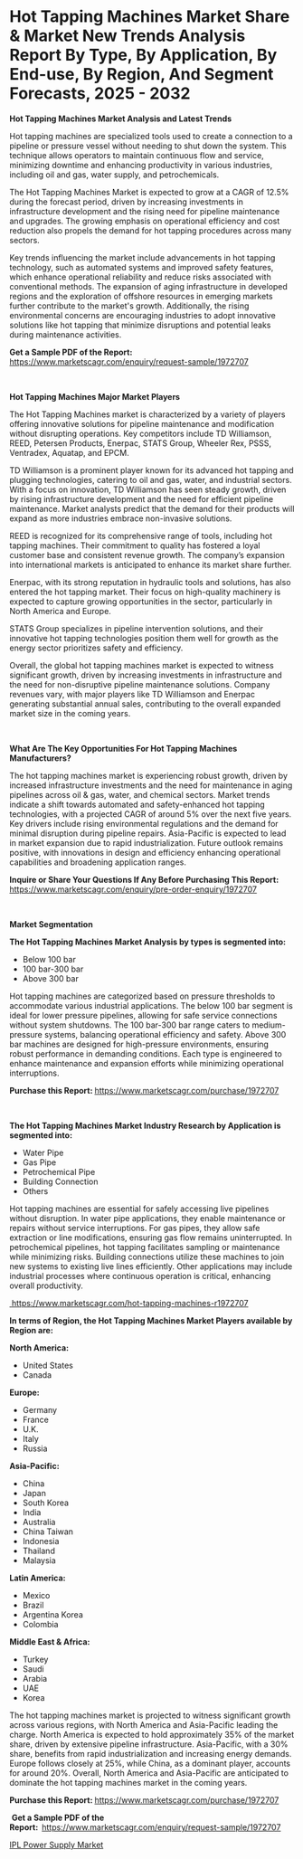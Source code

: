 <p><h1>Hot Tapping Machines Market Share & Market New Trends Analysis Report By Type, By Application, By End-use, By Region, And Segment Forecasts, 2025 - 2032</h1></p><p><strong>Hot Tapping Machines Market Analysis and Latest Trends</strong></p>
<p><p>Hot tapping machines are specialized tools used to create a connection to a pipeline or pressure vessel without needing to shut down the system. This technique allows operators to maintain continuous flow and service, minimizing downtime and enhancing productivity in various industries, including oil and gas, water supply, and petrochemicals.</p><p>The Hot Tapping Machines Market is expected to grow at a CAGR of 12.5% during the forecast period, driven by increasing investments in infrastructure development and the rising need for pipeline maintenance and upgrades. The growing emphasis on operational efficiency and cost reduction also propels the demand for hot tapping procedures across many sectors.</p><p>Key trends influencing the market include advancements in hot tapping technology, such as automated systems and improved safety features, which enhance operational reliability and reduce risks associated with conventional methods. The expansion of aging infrastructure in developed regions and the exploration of offshore resources in emerging markets further contribute to the market's growth. Additionally, the rising environmental concerns are encouraging industries to adopt innovative solutions like hot tapping that minimize disruptions and potential leaks during maintenance activities.</p></p>
<p><strong>Get a Sample PDF of the Report:&nbsp;</strong> <a href="https://www.marketscagr.com/enquiry/request-sample/1972707?utm_campaign=1944&utm_medium=2&utm_source=Github&utm_content=ia&utm_term=20022025&utm_id=hot-tapping-machines">https://www.marketscagr.com/enquiry/request-sample/1972707</a></p>
<p>&nbsp;</p>
<p><strong>Hot Tapping Machines Major Market Players</strong></p>
<p><p>The Hot Tapping Machines market is characterized by a variety of players offering innovative solutions for pipeline maintenance and modification without disrupting operations. Key competitors include TD Williamson, REED, Petersen Products, Enerpac, STATS Group, Wheeler Rex, PSSS, Ventradex, Aquatap, and EPCM. </p><p>TD Williamson is a prominent player known for its advanced hot tapping and plugging technologies, catering to oil and gas, water, and industrial sectors. With a focus on innovation, TD Williamson has seen steady growth, driven by rising infrastructure development and the need for efficient pipeline maintenance. Market analysts predict that the demand for their products will expand as more industries embrace non-invasive solutions.</p><p>REED is recognized for its comprehensive range of tools, including hot tapping machines. Their commitment to quality has fostered a loyal customer base and consistent revenue growth. The company’s expansion into international markets is anticipated to enhance its market share further.</p><p>Enerpac, with its strong reputation in hydraulic tools and solutions, has also entered the hot tapping market. Their focus on high-quality machinery is expected to capture growing opportunities in the sector, particularly in North America and Europe.</p><p>STATS Group specializes in pipeline intervention solutions, and their innovative hot tapping technologies position them well for growth as the energy sector prioritizes safety and efficiency.</p><p>Overall, the global hot tapping machines market is expected to witness significant growth, driven by increasing investments in infrastructure and the need for non-disruptive pipeline maintenance solutions. Company revenues vary, with major players like TD Williamson and Enerpac generating substantial annual sales, contributing to the overall expanded market size in the coming years.</p></p>
<p>&nbsp;</p>
<p><strong>What Are The Key Opportunities For Hot Tapping Machines Manufacturers?</strong></p>
<p><p>The hot tapping machines market is experiencing robust growth, driven by increased infrastructure investments and the need for maintenance in aging pipelines across oil & gas, water, and chemical sectors. Market trends indicate a shift towards automated and safety-enhanced hot tapping technologies, with a projected CAGR of around 5% over the next five years. Key drivers include rising environmental regulations and the demand for minimal disruption during pipeline repairs. Asia-Pacific is expected to lead in market expansion due to rapid industrialization. Future outlook remains positive, with innovations in design and efficiency enhancing operational capabilities and broadening application ranges.</p></p>
<p><strong>Inquire or Share Your Questions If Any Before Purchasing This Report:</strong> <a href="https://www.marketscagr.com/enquiry/pre-order-enquiry/1972707?utm_campaign=1944&utm_medium=2&utm_source=Github&utm_content=ia&utm_term=20022025&utm_id=hot-tapping-machines">https://www.marketscagr.com/enquiry/pre-order-enquiry/1972707</a></p>
<p>&nbsp;</p>
<p><strong>Market Segmentation</strong></p>
<p><strong>The Hot Tapping Machines Market Analysis by types is segmented into:</strong></p>
<p><ul><li>Below 100 bar</li><li>100 bar-300 bar</li><li>Above 300 bar</li></ul></p>
<p><p>Hot tapping machines are categorized based on pressure thresholds to accommodate various industrial applications. The below 100 bar segment is ideal for lower pressure pipelines, allowing for safe service connections without system shutdowns. The 100 bar-300 bar range caters to medium-pressure systems, balancing operational efficiency and safety. Above 300 bar machines are designed for high-pressure environments, ensuring robust performance in demanding conditions. Each type is engineered to enhance maintenance and expansion efforts while minimizing operational interruptions.</p></p>
<p><strong>Purchase this Report:&nbsp;</strong><a href="https://www.marketscagr.com/purchase/1972707?utm_campaign=1944&utm_medium=2&utm_source=Github&utm_content=ia&utm_term=20022025&utm_id=hot-tapping-machines">https://www.marketscagr.com/purchase/1972707</a></p>
<p>&nbsp;</p>
<p><strong>The Hot Tapping Machines Market Industry Research by Application is segmented into:</strong></p>
<p><ul><li>Water Pipe</li><li>Gas Pipe</li><li>Petrochemical Pipe</li><li>Building Connection</li><li>Others</li></ul></p>
<p><p>Hot tapping machines are essential for safely accessing live pipelines without disruption. In water pipe applications, they enable maintenance or repairs without service interruptions. For gas pipes, they allow safe extraction or line modifications, ensuring gas flow remains uninterrupted. In petrochemical pipelines, hot tapping facilitates sampling or maintenance while minimizing risks. Building connections utilize these machines to join new systems to existing live lines efficiently. Other applications may include industrial processes where continuous operation is critical, enhancing overall productivity.</p></p>
<p><a href="https://www.marketscagr.com/hot-tapping-machines-r1972707?utm_campaign=1944&utm_medium=2&utm_source=Github&utm_content=ia&utm_term=20022025&utm_id=hot-tapping-machines">&nbsp;https://www.marketscagr.com/hot-tapping-machines-r1972707</a></p>
<p><strong>In terms of Region, the Hot Tapping Machines Market Players available by Region are:</strong></p>
<p>
    <p> <strong> North America: </strong>
        <ul>
            <li>United States</li>
            <li>Canada</li>
        </ul>
        </p> 
    <p> <strong> Europe: </strong>
        <ul>
            <li>Germany</li>
            <li>France</li>
            <li>U.K.</li>
            <li>Italy</li>
            <li>Russia</li>
        </ul>
        </p> 
    <p> <strong> Asia-Pacific: </strong>
        <ul>
            <li>China</li>
            <li>Japan</li>
            <li>South Korea</li>
            <li>India</li>
            <li>Australia</li>
            <li>China Taiwan</li>
            <li>Indonesia</li>
            <li>Thailand</li>
            <li>Malaysia</li>
        </ul>
        </p> 
    <p> <strong> Latin America: </strong>
        <ul>
            <li>Mexico</li>
            <li>Brazil</li>
            <li>Argentina Korea</li>
            <li>Colombia</li>
        </ul>
        </p> 
    <p> <strong> Middle East & Africa: </strong>
        <ul>
            <li>Turkey</li>
            <li>Saudi</li>
            <li>Arabia</li>
            <li>UAE</li>
            <li>Korea</li>
        </ul>
    </p>
    </p>
<p><p>The hot tapping machines market is projected to witness significant growth across various regions, with North America and Asia-Pacific leading the charge. North America is expected to hold approximately 35% of the market share, driven by extensive pipeline infrastructure. Asia-Pacific, with a 30% share, benefits from rapid industrialization and increasing energy demands. Europe follows closely at 25%, while China, as a dominant player, accounts for around 20%. Overall, North America and Asia-Pacific are anticipated to dominate the hot tapping machines market in the coming years.</p></p>
<p><strong>Purchase this Report: </strong><a href="https://www.marketscagr.com/purchase/1972707?utm_campaign=1944&utm_medium=2&utm_source=Github&utm_content=ia&utm_term=20022025&utm_id=hot-tapping-machines">https://www.marketscagr.com/purchase/1972707</a></p>
<p>&nbsp;<strong>Get a Sample PDF of the Report:&nbsp;&nbsp;</strong><a href="https://www.marketscagr.com/enquiry/request-sample/1972707?utm_campaign=1944&utm_medium=2&utm_source=Github&utm_content=ia&utm_term=20022025&utm_id=hot-tapping-machines">https://www.marketscagr.com/enquiry/request-sample/1972707</a></p>
<p><strong></strong></p>
<p><p><a href="https://github.com/MarciaRunte/Market-Research-Report-List-1/blob/main/ipl-power-supply-market.md?utm_campaign=1944&utm_medium=2&utm_source=Github&utm_content=ia&utm_term=20022025&utm_id=hot-tapping-machines">IPL Power Supply Market</a></p></p>